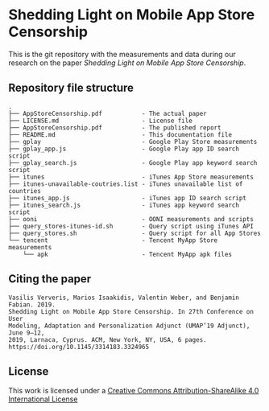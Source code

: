 # Shedding Light on Mobile App Store Censorship

This is the git repository with the measurements and data during our research on
the paper *Shedding Light on Mobile App Store Censorship*.

## Repository file structure

```
.
├── AppStoreCensorship.pdf           - The actual paper
├── LICENSE.md                       - License file
├── AppStoreCensorship.pdf           - The published report
├── README.md                        - This documentation file
├── gplay                            - Google Play Store measurements
├── gplay_app.js                     - Google Play app ID search script
├── gplay_search.js                  - Google Play app keyword search script
├── itunes                           - iTunes App Store measurements
├── itunes-unavailable-coutries.list - iTunes unavailable list of countries
├── itunes_app.js                    - iTunes app ID search script
├── itunes_search.js                 - iTunes app keyword search script
├── ooni                             - OONI measurements and scripts
├── query_stores-itunes-id.sh        - Query script using iTunes API
├── query_stores.sh                  - Query script for all App Stores
└── tencent                          - Tencent MyApp Store measurements
    └── apk                          - Tencent MyApp apk files
```

## Citing the paper

```
Vasilis Ververis, Marios Isaakidis, Valentin Weber, and Benjamin Fabian. 2019.
Shedding Light on Mobile App Store Censorship. In 27th Conference on User
Modeling, Adaptation and Personalization Adjunct (UMAP’19 Adjunct), June 9–12,
2019, Larnaca, Cyprus. ACM, New York, NY, USA, 6 pages.
https://doi.org/10.1145/3314183.3324965
```

## License

This work is licensed under a [Creative Commons Attribution-ShareAlike 4.0
International License](https://creativecommons.org/licenses/by-sa/4.0/)
